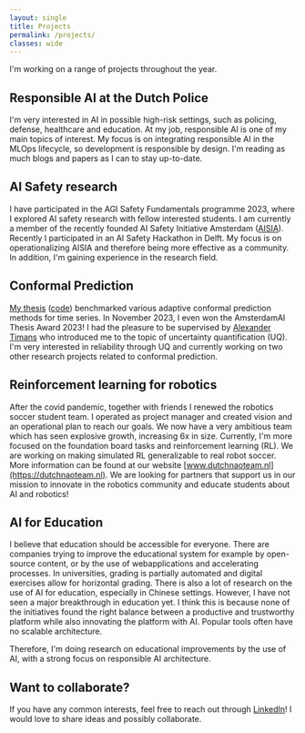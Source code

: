 ```yaml
---
layout: single
title: Projects
permalink: /projects/
classes: wide
---
```


I'm working on a range of projects throughout the year.

## Responsible AI at the Dutch Police
I'm very interested in AI in possible high-risk settings, such as policing, defense, healthcare and education. At my job, responsible AI is one of my main topics of interest. My focus is on integrating responsible AI in the MLOps lifecycle, so development is responsible by design. I'm reading as much blogs and papers as I can to stay up-to-date. 

## AI Safety research
I have participated in the AGI Safety Fundamentals programme 2023, where I explored AI safety research with fellow interested students. I am currently a member of the recently founded AI Safety Initiative Amsterdam ([AISIA](https://aisafetyamsterdam.com/)). Recently I participated in an AI Safety Hackathon in Delft. My focus is on operationalizing AISIA and therefore being more effective as a community. In addition, I'm gaining experience in the research field.

## Conformal Prediction
[My thesis](/assets/share/BScThesis_DerckPrinzhorn.pdf) ([code](https://github.com/dweprinz/Benchmarking-conformal-prediction-methods-for-time-series-regression)) benchmarked various adaptive conformal prediction methods for time series. In November 2023, I even won the AmsterdamAI Thesis Award 2023! I had the pleasure to be supervised by [Alexander Timans](https://www.linkedin.com/in/alexander-timans/) who introduced me to the topic of uncertainty quantification (UQ). I'm very interested in reliability through UQ and currently working on two other research projects related to conformal prediction.

## Reinforcement learning for robotics
After the covid pandemic, together with friends I renewed the robotics soccer student team. I operated as project manager and created vision and an operational plan to reach our goals. We now have a very ambitious team which has seen explosive growth, increasing 6x in size. Currently, I'm more focused on the foundation board tasks and reinforcement learning (RL). We are working on making simulated RL generalizable to real robot soccer. More information can be found at our website [www.dutchnaoteam.nl](https://dutchnaoteam.nl). We are looking for partners that support us in our mission to innovate in the robotics community and educate students about AI and robotics!

## AI for Education
I believe that education should be accessible for everyone. There are companies trying to improve the educational system for example by open-source content, or by the use of webapplications and accelerating processes. In universities, grading is partially automated and digital exercises allow for horizontal grading. There is also a lot of research on the use of AI for education, especially in Chinese settings. However, I have not seen a major breakthrough in education yet. I think this is because none of the initiatives found the right balance between a productive and trustworthy platform while also innovating the platform with AI. Popular tools often have no scalable architecture.

Therefore, I'm doing research on educational improvements by the use of AI, with a strong focus on responsible AI architecture.

## Want to collaborate?
If you have any common interests, feel free to reach out through [LinkedIn](https://www.linkedin.com/in/derckprinzhorn/)! I would love to share ideas and possibly collaborate.